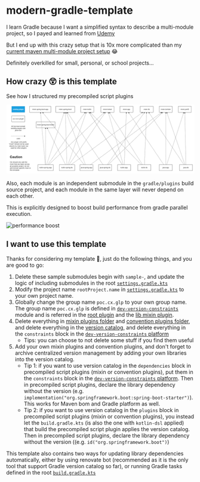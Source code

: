 # modern-gradle-template

I learn Gradle because I want a simplified syntax to describe a multi-module project, so I payed and learned
from [Udemy](https://www.udemy.com/course/modern-gradle-fundamentals/)

But I end up with this crazy setup that is 10x more complicated than
my [current maven multi-module project setup](https://github.com/CXwudi/vocadb-video-downloader-new) 😂

Definitely overkilled for small, personal, or school projects...

## How crazy 😲 is this template

See how I structured my precompiled script plugins

![image](gradle/plugins/gradle%20plugins%20structure.drawio.png)

Also, each module is an independent submodule in the `gradle/plugins` build source project,
and each module in the same layer will never depend on each other.

This is explicitly designed to boost build performance from gradle parallel execution.

![performance boost](https://s2.loli.net/2022/11/07/P6xpd5IC7HZksJu.png)

## I want to use this template

Thanks for considering my template 🙂, just do the following things, and you are good to go:

1. Delete these sample submodules begin with `sample-`, and update the logic of including submodules in the
   root [`settings.gradle.kts`](settings.gradle.kts)
2. Modify the project name `rootProject.name` in [`settings.gradle.kts`](settings.gradle.kts) to your own project name.
3. Globally change the group name `poc.cx.glp` to your own group name.
   The group name `poc.cx.glp` is defined in [`dev-version-constraints`](gradle/platform/dev-version-constraints/build.gradle.kts)
   module
   and is referred in the [root plugin](gradle/plugins/root/src/main/kotlin/my/root/jvm.gradle.kts) and
   the [lib mixin plugin](gradle/plugins/mixin/lib/src/main/kotlin/my/mixin/lib.gradle.kts).
4. Delete everything in [mixin plugins folder](gradle/plugins/mixin) and [convention plugins folder](gradle/plugins/convention),
   and delete everything in the [version catalog](gradle/libs.versions.toml),
   and delete everything in the `constraints` block in
   the [`dev-version-constraints` platform](gradle/platform/dev-version-constraints/build.gradle.kts)
   - Tips: you can choose to not delete some stuff if you find them useful
5. Add your own mixin plugins and convention plugins, and don't forget to archive centralized version management by adding your
   own libraries into the version catalog.
   - Tip 1: if you want to use version catalog in the `dependencies` block in precompiled script plugins (mixin or convention plugins),
     put them in the `constraints` block in
     the [`dev-version-constraints` platform](gradle/platform/dev-version-constraints/build.gradle.kts).
     Then in precompiled script plugins, declare the library dependency without the version
     (e.g. `implementation("org.springframework.boot:spring-boot-starter")`).
     This works for Maven bom and Gradle platform as well.
   - Tip 2: if you want to use version catalog in the `plugins` block in precompiled script plugins (mixin or convention plugins),
     you instead let the `build.gradle.kts` (is also the one with `kotlin-dsl` applied)
     that build the precompiled script plugin applies the version catalog.
     Then in precompiled script plugins, declare the library dependency without the version
     ((e.g. `id("org.springframework.boot")`)

This template also contains two ways for updating library dependencies automatically,
either by using renovate bot (recommended as it is the only tool that support Gradle version catalog so far),
or running Gradle tasks defined in the root [`build.gradle.kts`](build.gradle.kts)
